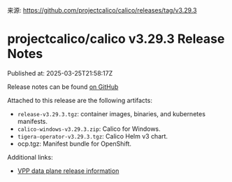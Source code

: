 来源: https://github.com/projectcalico/calico/releases/tag/v3.29.3

# projectcalico/calico v3.29.3 Release Notes

Published at: 2025-03-25T21:58:17Z

Release notes can be found [on GitHub](https://github.com/projectcalico/calico/blob/v3.29.3/release-notes/v3.29.3-release-notes.md)

Attached to this release are the following artifacts:

- `release-v3.29.3.tgz`: container images, binaries, and kubernetes manifests.
- `calico-windows-v3.29.3.zip`: Calico for Windows.
- `tigera-operator-v3.29.3.tgz`: Calico Helm v3 chart.
- ocp.tgz: Manifest bundle for OpenShift.

Additional links:

- [VPP data plane release information](https://github.com/projectcalico/vpp-dataplane/blob/master/RELEASE_NOTES.md)

